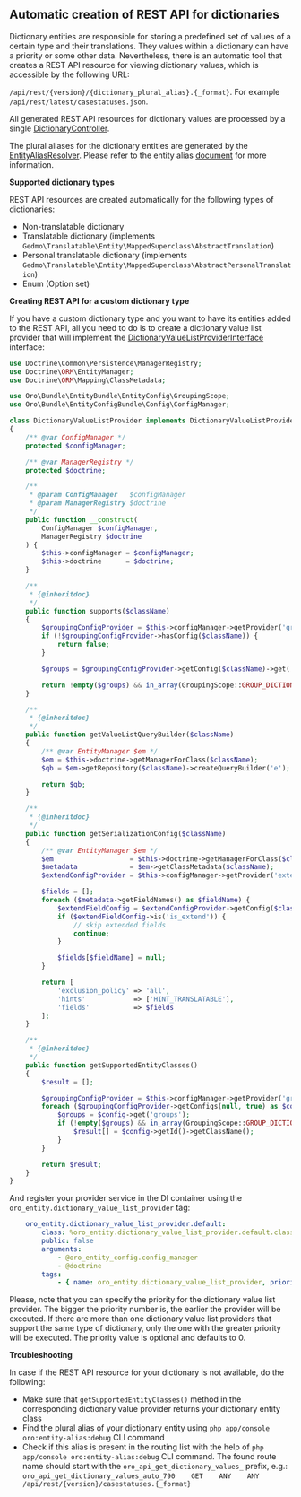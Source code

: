 ## Automatic creation of REST API for dictionaries ##

Dictionary entities are responsible for storing a predefined set of values of a certain type and their translations. They values within a dictionary can have a priority or some other data.
Nevertheless, there is an automatic tool that creates a REST API resource for viewing dictionary values, which is accessible by the following URL:

`/api/rest/{version}/{dictionary_plural_alias}.{_format}`. For example `/api/rest/latest/casestatuses.json`.

All generated REST API resources for dictionary values are processed by a single [DictionaryController](./../../Controller/Api/Rest/DictionaryController.php).

The plural aliases for the dictionary entities are generated by the [EntityAliasResolver](./../../ORM/EntityAliasResolver.php). Please refer to the entity alias [document](entity_aliases.md) for more information.

**Supported dictionary types**

REST API resources are created automatically for the following types of dictionaries:
- Non-translatable dictionary
- Translatable dictionary (implements `Gedmo\Translatable\Entity\MappedSuperclass\AbstractTranslation`)
- Personal translatable dictionary (implements `Gedmo\Translatable\Entity\MappedSuperclass\AbstractPersonalTranslation`)
- Enum (Option set)


**Creating REST API for a custom dictionary type**

If you have a custom dictionary type and you want to have its entities added to the REST API,
all you need to do is to create a dictionary value list provider that will implement the [DictionaryValueListProviderInterface](./../../Provider/DictionaryValueListProviderInterface.php) interface:

```php
use Doctrine\Common\Persistence\ManagerRegistry;
use Doctrine\ORM\EntityManager;
use Doctrine\ORM\Mapping\ClassMetadata;

use Oro\Bundle\EntityBundle\EntityConfig\GroupingScope;
use Oro\Bundle\EntityConfigBundle\Config\ConfigManager;

class DictionaryValueListProvider implements DictionaryValueListProviderInterface
{
    /** @var ConfigManager */
    protected $configManager;

    /** @var ManagerRegistry */
    protected $doctrine;

    /**
     * @param ConfigManager   $configManager
     * @param ManagerRegistry $doctrine
     */
    public function __construct(
        ConfigManager $configManager,
        ManagerRegistry $doctrine
    ) {
        $this->configManager = $configManager;
        $this->doctrine      = $doctrine;
    }

    /**
     * {@inheritdoc}
     */
    public function supports($className)
    {
        $groupingConfigProvider = $this->configManager->getProvider('grouping');
        if (!$groupingConfigProvider->hasConfig($className)) {
            return false;
        }

        $groups = $groupingConfigProvider->getConfig($className)->get('groups');

        return !empty($groups) && in_array(GroupingScope::GROUP_DICTIONARY, $groups, true);
    }

    /**
     * {@inheritdoc}
     */
    public function getValueListQueryBuilder($className)
    {
        /** @var EntityManager $em */
        $em = $this->doctrine->getManagerForClass($className);
        $qb = $em->getRepository($className)->createQueryBuilder('e');

        return $qb;
    }

    /**
     * {@inheritdoc}
     */
    public function getSerializationConfig($className)
    {
        /** @var EntityManager $em */
        $em                   = $this->doctrine->getManagerForClass($className);
        $metadata             = $em->getClassMetadata($className);
        $extendConfigProvider = $this->configManager->getProvider('extend');

        $fields = [];
        foreach ($metadata->getFieldNames() as $fieldName) {
            $extendFieldConfig = $extendConfigProvider->getConfig($className, $fieldName);
            if ($extendFieldConfig->is('is_extend')) {
                // skip extended fields
                continue;
            }

            $fields[$fieldName] = null;
        }

        return [
            'exclusion_policy' => 'all',
            'hints'            => ['HINT_TRANSLATABLE'],
            'fields'           => $fields
        ];
    }

    /**
     * {@inheritdoc}
     */
    public function getSupportedEntityClasses()
    {
        $result = [];

        $groupingConfigProvider = $this->configManager->getProvider('grouping');
        foreach ($groupingConfigProvider->getConfigs(null, true) as $config) {
            $groups = $config->get('groups');
            if (!empty($groups) && in_array(GroupingScope::GROUP_DICTIONARY, $groups, true)) {
                $result[] = $config->getId()->getClassName();
            }
        }

        return $result;
    }
}
```

And register your provider service in the DI container using the `oro_entity.dictionary_value_list_provider` tag:

```yml
    oro_entity.dictionary_value_list_provider.default:
        class: %oro_entity.dictionary_value_list_provider.default.class%
        public: false
        arguments:
            - @oro_entity_config.config_manager
            - @doctrine
        tags:
            - { name: oro_entity.dictionary_value_list_provider, priority: -100 }
```

Please, note that you can specify the priority for the dictionary value list provider. The bigger the priority number is, the earlier the provider will be executed.
If there are more than one dictionary value list providers that support the same type of dictionary, only the one with the greater priority will be executed. The priority value is optional and defaults to 0.


**Troubleshooting**

In case if the REST API resource for your dictionary is not available, do the following:

- Make sure that `getSupportedEntityClasses()` method in the corresponding dictionary value provider returns your dictionary entity class
- Find the plural alias of your dictionary entity using `php app/console oro:entity-alias:debug` CLI command
- Check if this alias is present in the routing list with the help of `php app/console oro:entity-alias:debug` CLI command.
The found route name should start with the `oro_api_get_dictionary_values_` prefix, e.g.: `oro_api_get_dictionary_values_auto_790    GET    ANY    ANY  /api/rest/{version}/casestatuses.{_format}`
